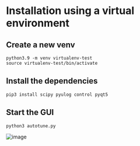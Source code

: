 # Installation using a virtual environment
## Create a new venv
```
python3.9 -m venv virtualenv-test
source virtualenv-test/bin/activate
```

## Install the dependencies
```
pip3 install scipy pyulog control pyqt5
```

## Start the GUI
```
python3 autotune.py
```

![image](https://github.com/user-attachments/assets/fcdf5c25-d92d-4487-9736-e77f6576d180)


